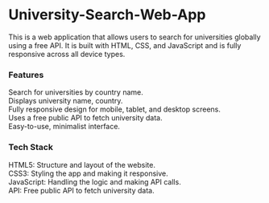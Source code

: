 # University-Search-Web-App
This is a web application that allows users to search for universities globally using a free API. It is built with HTML, CSS, and JavaScript and is fully responsive across all device types.
<h3>Features</h3>
Search for universities by country name.<br>
Displays university name, country.<br>
Fully responsive design for mobile, tablet, and desktop screens.<br>
Uses a free public API to fetch university data.<br>
Easy-to-use, minimalist interface.<br>
<h3>Tech Stack</h3>
HTML5: Structure and layout of the website.<br>
CSS3: Styling the app and making it responsive.<br>
JavaScript: Handling the logic and making API calls.<br>
API: Free public API to fetch university data.
